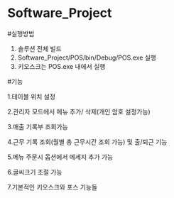 # Software_Project

#실행방법
1. 솔루션 전체 빌드
2. Software_Project/POS/bin/Debug/POS.exe 실행
3. 키오스크는 POS.exe 내에서 실행


#기능

1.테이블 위치 설정

2.관리자 모드에서 메뉴 추가/ 삭제(개인 암호 설정가능)

3.매출 기록부 조회가능

4.근무 기록 조회(월별 총 근무시간 조회 가능) 및 출/퇴근 기능

5.메뉴 주문시 옵션에서 메세지 추가 가능

6.글씨크기 조절 가능

7.기본적인 키오스크와 포스 기능들
